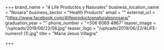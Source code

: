 +++
brand_name = "4 Life Productos y Naturales"
business_location_name = "Nosara"
business_sector = "Health Products"
email = ""
external_url = "https://www.facebook.com/4lifeproductosnaturalesnosara/"
graduation_year = ""
phone_number = "+506 6069 4867"
teaser_image = "/uploads/2019/06/22/56.jpg"
teaser_logo = "/uploads/2019/06/22/4LIFE-numero1 (1).jpg"
title = "Maria Jesus Villagra"

+++
